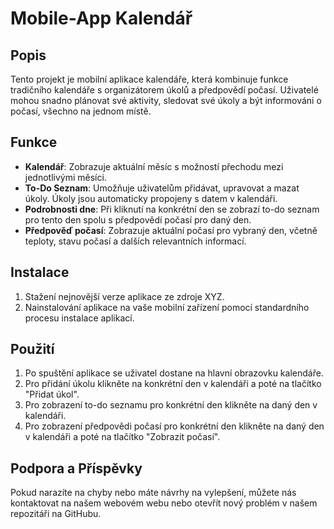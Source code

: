 # Mobile-App Kalendář 

## Popis

Tento projekt je mobilní aplikace kalendáře, která kombinuje funkce tradičního kalendáře s organizátorem úkolů a předpovědí počasí. Uživatelé mohou snadno plánovat své aktivity, sledovat své úkoly a být informováni o počasí, všechno na jednom místě.

## Funkce

- **Kalendář**: Zobrazuje aktuální měsíc s možností přechodu mezi jednotlivými měsíci.
- **To-Do Seznam**: Umožňuje uživatelům přidávat, upravovat a mazat úkoly. Úkoly jsou automaticky propojeny s datem v kalendáři.
- **Podrobnosti dne**: Při kliknutí na konkrétní den se zobrazí to-do seznam pro tento den spolu s předpovědí počasí pro daný den.
- **Předpověď počasí**: Zobrazuje aktuální počasí pro vybraný den, včetně teploty, stavu počasí a dalších relevantních informací.

## Instalace

1. Stažení nejnovější verze aplikace ze zdroje XYZ.
2. Nainstalování aplikace na vaše mobilní zařízení pomocí standardního procesu instalace aplikací.

## Použití

1. Po spuštění aplikace se uživatel dostane na hlavní obrazovku kalendáře.
2. Pro přidání úkolu klikněte na konkrétní den v kalendáři a poté na tlačítko "Přidat úkol".
3. Pro zobrazení to-do seznamu pro konkrétní den klikněte na daný den v kalendáři.
4. Pro zobrazení předpovědi počasí pro konkrétní den klikněte na daný den v kalendáři a poté na tlačítko "Zobrazit počasí".

## Podpora a Příspěvky

Pokud narazíte na chyby nebo máte návrhy na vylepšení, můžete nás kontaktovat na našem webovém webu nebo otevřít nový problém v našem repozitáři na GitHubu.
